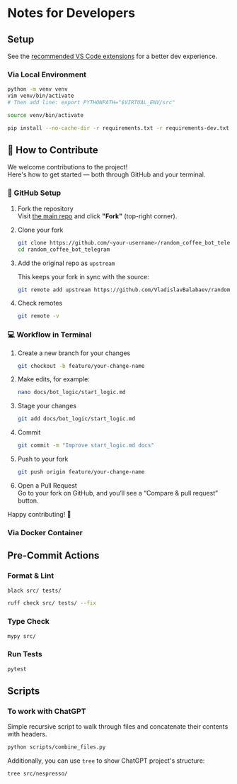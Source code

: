 # Notes for Developers

## Setup

See the [recommended VS Code extensions](recommended_vscode_extensions.md) for a better dev experience.

### Via Local Environment

```bash
python -m venv venv
vim venv/bin/activate
# Then add line: export PYTHONPATH="$VIRTUAL_ENV/src"

source venv/bin/activate

pip install --no-cache-dir -r requirements.txt -r requirements-dev.txt
```

## 🤝 How to Contribute

We welcome contributions to the project!  
Here's how to get started — both through GitHub and your terminal.

### 📌 GitHub Setup

1. Fork the repository  
   Visit [the main repo](https://github.com/VladislavBalabaev/random_coffee_bot_telegram) and click **"Fork"** (top-right corner).

2. Clone your fork

   ```bash
   git clone https://github.com/<your-username>/random_coffee_bot_telegram.git
   cd random_coffee_bot_telegram
   ```

3. Add the original repo as `upstream`

   This keeps your fork in sync with the source:

   ```bash
   git remote add upstream https://github.com/VladislavBalabaev/random_coffee_bot_telegram.git
   ```

4. Check remotes

   ```bash
   git remote -v
   ```

### 💻 Workflow in Terminal

1. Create a new branch for your changes

   ```bash
   git checkout -b feature/your-change-name
   ```

2. Make edits, for example:

   ```bash
   nano docs/bot_logic/start_logic.md
   ```

3. Stage your changes

   ```bash
   git add docs/bot_logic/start_logic.md
   ```

4. Commit

   ```bash
   git commit -m "Improve start_logic.md docs"
   ```

5. Push to your fork

   ```bash
   git push origin feature/your-change-name
   ```

6. Open a Pull Request  
   Go to your fork on GitHub, and you’ll see a “Compare & pull request” button.

Happy contributing! 💙

### Via Docker Container

## Pre-Commit Actions

### Format & Lint

```bash
black src/ tests/

ruff check src/ tests/ --fix
```

### Type Check

```bash
mypy src/
```

### Run Tests

```bash
pytest
```

## Scripts

### To work with ChatGPT

Simple recursive script to walk through files and concatenate their contents with headers.

```bash
python scripts/combine_files.py
```

Additionally, you can use `tree` to show ChatGPT project's structure:

```bash
tree src/nespresso/
```
